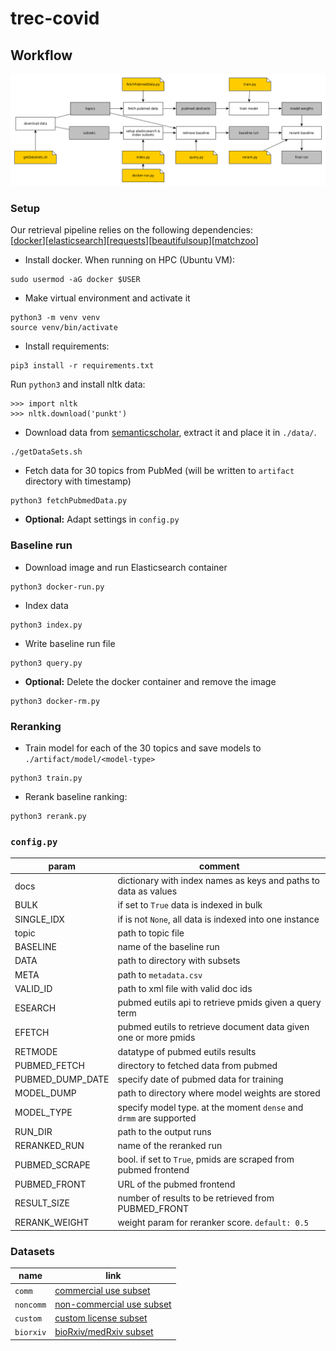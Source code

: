 # trec-covid
## Workflow 
![workflow](doc/workflow.png)
### Setup
Our retrieval pipeline relies on the following dependencies:  
[[docker](https://docker-py.readthedocs.io/en/stable/)][[elasticsearch](https://elasticsearch-py.readthedocs.io/en/master/)][[requests](https://2.python-requests.org/en/master/)][[beautifulsoup](https://www.crummy.com/software/BeautifulSoup/)][[matchzoo](https://github.com/NTMC-Community/MatchZoo)]

* Install docker. When running on HPC (Ubuntu VM):  
``` 
sudo usermod -aG docker $USER
```
* Make virtual environment and activate it
``` 
python3 -m venv venv
source venv/bin/activate
``` 
* Install requirements:   
```shell script
pip3 install -r requirements.txt
```  
Run `python3` and install nltk data:  
```shell script
>>> import nltk
>>> nltk.download('punkt')
```
* Download data from [semanticscholar](https://pages.semanticscholar.org/coronavirus-research), extract it and place it in `./data/`. 
``` 
./getDataSets.sh
``` 
* Fetch data for 30 topics from PubMed (will be written to `artifact` directory with timestamp)
```shell script
python3 fetchPubmedData.py
```
* **Optional:** Adapt settings in `config.py`  

### Baseline run 
* Download image and run Elasticsearch container
```shell script
python3 docker-run.py
```
* Index data  
```shell script
python3 index.py
```
* Write baseline run file
```shell script
python3 query.py
```
* **Optional:** Delete the docker container and remove the image  
```shell script
python3 docker-rm.py
```

### Reranking
* Train model for each of the 30 topics and save models to `./artifact/model/<model-type>`
```shell script
python3 train.py
```
* Rerank baseline ranking:
```shell script
python3 rerank.py
```

### `config.py`
| param | comment |
| ---  | --- |
| docs | dictionary with index names as keys and paths to data as values |
| BULK | if set to `True` data is indexed in bulk |   
| SINGLE_IDX | if is not `None`, all data is indexed into one instance |   
| topic | path to topic file | 
| BASELINE | name of the baseline run |
| DATA | path to directory with subsets |
| META | path to `metadata.csv` |
| VALID_ID | path to xml file with valid doc ids |
| ESEARCH | pubmed eutils api to retrieve pmids given a query term |
| EFETCH | pubmed eutils to retrieve document data given one or more pmids |
| RETMODE | datatype of pubmed eutils results |
| PUBMED_FETCH | directory to fetched data from pubmed |
| PUBMED_DUMP_DATE | specify date of pubmed data for training |
| MODEL_DUMP | path to directory where model weights are stored |
| MODEL_TYPE | specify model type. at the moment `dense` and `drmm` are supported |
| RUN_DIR | path to the output runs |
| RERANKED_RUN | name of the reranked run |
| PUBMED_SCRAPE | bool. if set to `True`, pmids are scraped from pubmed frontend |
| PUBMED_FRONT | URL of the pubmed frontend |
| RESULT_SIZE | number of results to be retrieved from PUBMED_FRONT |
| RERANK_WEIGHT | weight param for reranker score. `default: 0.5` |

### Datasets
| name | link |
| ---  | --- |
| `comm` | [commercial use subset](https://ai2-semanticscholar-cord-19.s3-us-west-2.amazonaws.com/2020-04-10/comm_use_subset.tar.gz) |
| `noncomm` | [non-commercial use subset](https://ai2-semanticscholar-cord-19.s3-us-west-2.amazonaws.com/2020-04-10/noncomm_use_subset.tar.gz) |   
| `custom` | [custom license subset ](https://ai2-semanticscholar-cord-19.s3-us-west-2.amazonaws.com/2020-04-10/custom_license.tar.gz) |   
| `biorxiv` | [bioRxiv/medRxiv subset](https://ai2-semanticscholar-cord-19.s3-us-west-2.amazonaws.com/2020-04-10/biorxiv_medrxiv.tar.gz) | 